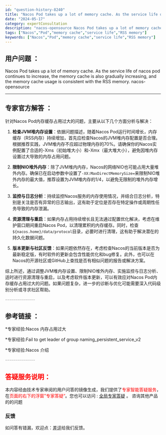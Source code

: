 ```yaml
---
id: "question-history-8240"
title: "Nacos Pod takes up a lot of memory cache. As the service life of nacos pod continues to increase, the memory cache is also gradually increasing, and the memory cache usage is consistent with the RSS memory. nacos-opensource"
date: "2024-05-17"
category: expertConsultation
description: "nacos-opensource Nacos Pod takes up a lot of memory cache. As the service life of nacos pod continues to increase, the memory cache is also gradually increasing, and the memory cache usage is consistent with the RSS memory."
tags: ["Nacos","Pod","memory cache","service life","RSS memory"]
keywords: ["Nacos","Pod","memory cache","service life","RSS memory"]
---
```


## 用户问题 ： 
 Nacos Pod takes up a lot of memory cache. As the service life of nacos pod continues to increase, the memory cache is also gradually increasing, and the memory cache usage is consistent with the RSS memory. nacos-opensource 

---------------
## 专家官方解答 ：

针对Nacos Pod内存缓存占用过大的问题，主要从以下几个方面分析与解决：

1. **检查JVM堆内存设置**：依据问题描述，随着Nacos Pod运行时间增长，内存缓存（RSS内存）持续增加，首先应检查Nacos的JVM堆内存配置是否合理。根据推荐实践，JVM堆内存不应超过物理内存的70%。请确保你的Nacos实例配置了合适的-Xms（初始堆大小）和-Xmx（最大堆大小），避免因堆内存设置过大导致的内存占用问题。

2. **限制NIO堆外内存**：除了JVM堆内内存，Nacos的网络NIO也可能占用大量堆外内存。确保已在启动参数中设置了`-XX:MaxDirectMemorySize=`来限制NIO堆外内存的最大值，推荐设置为JVM堆内存的1/4，以避免无限制的堆外内存增长。

3. **监控与日志分析**：持续监控Nacos服务的内存使用情况，并结合日志分析，特别是关注是否有异常的日志输出，这有助于定位是否存在特定操作或周期性任务导致的内存泄漏。

4. **资源清理与重启**：如果内存占用持续增长且无法通过配置优化解决，考虑在维护窗口期间重启Nacos Pod，以清理累积的内存缓存。同时，检查`${nacos.home}/data/protocol`目录，必要时进行清理，这有助于解决潜在的持久化数据问题。

5. **版本更新与社区反馈**：如果问题依然存在，考虑检查Nacos的当前版本是否为最新稳定版，有时软件的更新会包含性能优化和bug修复。此外，也可以在Nacos的开源社区或GitHub上查找是否有相似问题的报告或解决方案。

综上所述，通过调整JVM堆内存设置、限制NIO堆外内存、实施监控与日志分析、适时进行资源清理与重启，以及考虑软件版本更新，可以有效应对Nacos Pod内存缓存占用过大的问题。如果问题复杂，进一步的诊断与优化可能需要深入代码级别分析或寻求社区帮助。


<font color="#949494">---------------</font> 


## 参考链接 ：

*专家经验:Nacos 内存占用过大 
 
 *专家经验:Fail to get leader of group naming_persistent_service_v2 
 
 *专家经验:Nacos 介绍 


 <font color="#949494">---------------</font> 
 


## <font color="#FF0000">答疑服务说明：</font> 

本内容经由技术专家审阅的用户问答的镜像生成，我们提供了<font color="#FF0000">专家智能答疑服务</font>，在<font color="#FF0000">页面的右下的浮窗”专家答疑“</font>。您也可以访问 : [全局专家答疑](https://opensource.alibaba.com/chatBot) 。 咨询其他产品的的问题

### 反馈
如问答有错漏，欢迎点：[差评](https://ai.nacos.io/user/feedbackByEnhancerGradePOJOID?enhancerGradePOJOId=13591)给我们反馈。
